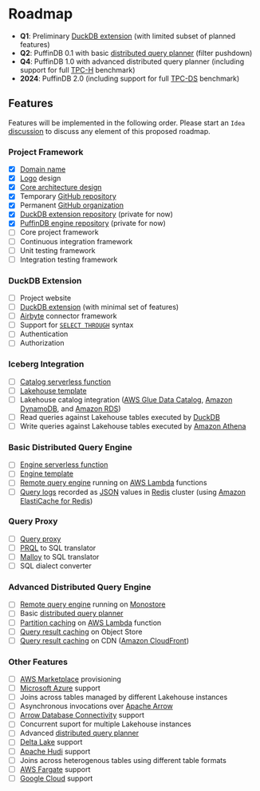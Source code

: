# Roadmap

- **Q1**: Preliminary [DuckDB extension](docs/Extension.md) (with limited subset of planned features)
- **Q2**: PuffinDB 0.1 with basic [distributed query planner](docs/Query%20Planner.md) (filter pushdown)
- **Q4**: PuffinDB 1.0 with advanced distributed query planner (including support for full [TPC-H](https://www.tpc.org/tpch/) benchmark)
- **2024**: PuffinDB 2.0 (including support for full [TPC-DS](https://www.tpc.org/tpcds/) benchmark)

## Features
Features will be implemented in the following order. Please start an `Idea` [discussion](https://github.com/sutoiku/puffin/discussions) to discuss any element of this proposed roadmap.

### Project Framework
- [x] [Domain name](http://PuffinDB.io/)
- [x] [Logo](https://github.com/sutoiku/puffin/blob/main/media/PuffinDB.svg) design
- [x] [Core architecture design](docs/Architecture.md)
- [x] Temporary [GitHub repository](https://github.com/sutoiku/puffin)
- [x] Permanent [GitHub organization](https://github.com/PuffinDB)
- [x] [DuckDB extension repository](https://github.com/PuffinDB/duckdb-extension) (private for now)
- [x] [PuffinDB engine repository](https://github.com/PuffinDB/engine) (private for now)
- [ ] Core project framework
- [ ] Continuous integration framework
- [ ] Unit testing framework
- [ ] Integration testing framework

### DuckDB Extension
- [ ] Project website
- [ ] [DuckDB extension](docs/Extension.md) (with minimal set of features)
- [ ] [Airbyte](https://airbyte.com/) connector framework
- [ ] Support for [`SELECT THROUGH`](docs/Clientless.md#select-through) syntax
- [ ] Authentication
- [ ] Authorization

### Iceberg Integration
- [ ] [Catalog serverless function](functions/catalog/README.md)
- [ ] [Lakehouse template](templates/lakehouse/README.md)
- [ ] Lakehouse catalog integration ([AWS Glue Data Catalog](https://docs.aws.amazon.com/glue/latest/dg/catalog-and-crawler.html), [Amazon DynamoDB](https://aws.amazon.com/dynamodb/), and [Amazon RDS](https://aws.amazon.com/rds/))
- [ ] Read queries against Lakehouse tables executed by [DuckDB](https://duckdb.org/)
- [ ] Write queries against Lakehouse tables executed by [Amazon Athena](https://aws.amazon.com/athena/)

### Basic Distributed Query Engine
- [ ] [Engine serverless function](functions/engine/README.md)
- [ ] [Engine template](templates/engine/README.md)
- [ ] [Remote query engine](docs/Clientless.md) running on [AWS Lambda](https://aws.amazon.com/lambda/) functions
- [ ] [Query logs](docs/Logs.md) recorded as [JSON](https://redis.io/docs/stack/json/) values in [Redis](https://redis.io/) cluster (using [Amazon ElastiCache for Redis](https://aws.amazon.com/elasticache/redis/))

### Query Proxy
- [ ] [Query proxy](docs/Query%20Proxy.md)
- [ ] [PRQL](https://prql-lang.org/) to SQL translator
- [ ] [Malloy](https://github.com/malloydata/malloy/tree/main/packages/malloy) to SQL translator
- [ ] SQL dialect converter

### Advanced Distributed Query Engine
- [ ] [Remote query engine](docs/Clientless.md) running on [Monostore](docs/Monostore.md)
- [ ] Basic [distributed query planner](docs/Query%20Planner.md)
- [ ] [Partition caching](FAQ.md#how-does-partition-caching-work) on [AWS Lambda](https://aws.amazon.com/lambda/) function
- [ ] [Query result caching](FAQ.md#how-does-query-result-caching-work) on Object Store
- [ ] [Query result caching](FAQ.md#how-does-query-result-caching-work) on CDN ([Amazon CloudFront](https://aws.amazon.com/cloudfront/))

### Other Features
- [ ] [AWS Marketplace](https://aws.amazon.com/marketplace) provisioning
- [ ] [Microsoft Azure](https://azure.microsoft.com/en-us) support
- [ ] Joins across tables managed by different Lakehouse instances
- [ ] Asynchronous invocations over [Apache Arrow](https://arrow.apache.org/)
- [ ] [Arrow Database Connectivity](https://arrow.apache.org/docs/dev/format/ADBC.html) support
- [ ] Concurrent suport for multiple Lakehouse instances
- [ ] Advanced [distributed query planner](docs/Query%20Planner.md)
- [ ] [Delta Lake](https://delta.io/) support
- [ ] [Apache Hudi](https://hudi.apache.org/) support
- [ ] Joins across heterogenous tables using different table formats
- [ ] [AWS Fargate](https://aws.amazon.com/fargate/) support
- [ ] [Google Cloud](https://cloud.google.com/) support
